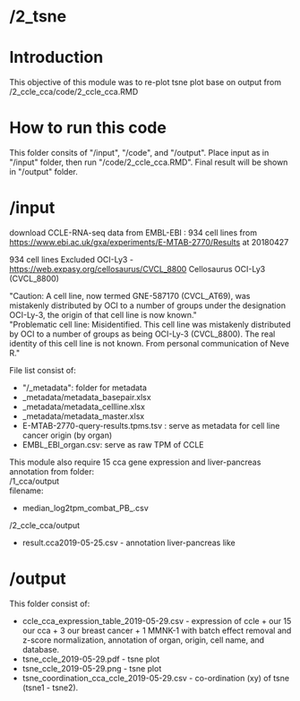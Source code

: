# /2_tsne
# Introduction
This objective of this module was to re-plot tsne plot base on output from /2_ccle_cca/code/2_ccle_cca.RMD

# How to run this code
This folder consits of  "/input", "/code", and "/output". Place input as in "/input" folder, then run "/code/2_ccle_cca.RMD". Final result will be shown in "/output" folder.

# /input
download CCLE-RNA-seq data from EMBL-EBI : 934 cell lines
from https://www.ebi.ac.uk/gxa/experiments/E-MTAB-2770/Results
at 20180427 <br/> 

934 cell lines 
Excluded OCI-Ly3 - https://web.expasy.org/cellosaurus/CVCL_8800
Cellosaurus OCI-Ly3 (CVCL_8800) <br/> 

"Caution: A cell line, now termed GNE-587170 (CVCL_AT69), was mistakenly distributed by OCI to a number of groups under the designation OCI-Ly-3, the origin of that cell line is now known." <br/> 
"Problematic cell line: Misidentified. This cell line was mistakenly distributed by OCI to a number of groups as being OCI-Ly-3 (CVCL_8800). The real identity of this cell line is not known. From personal communication of Neve R." <br/> 

File list consist of:
- "/_metadata": folder for metadata
-	_metadata/metadata_basepair.xlsx
-	_metadata/metadata_cellline.xlsx
-	_metadata/metadata_master.xlsx
-	E-MTAB-2770-query-results.tpms.tsv : serve as metadata for cell line cancer origin (by organ)
-	EMBL_EBI_organ.csv: serve as raw TPM of CCLE

This module also require 15 cca gene expression and liver-pancreas annotation from folder: <br/>
/1_cca/output <br/>
filename: 
- median_log2tpm_combat_PB_.csv

/2_ccle_cca/output <br/>
- result.cca2019-05-25.csv - annotation liver-pancreas like

# /output
This folder consist of: <br/> 
-	ccle_cca_expression_table_2019-05-29.csv - expression of ccle + our 15 our cca + 3 our breast cancer + 1 MMNK-1 with batch effect removal and z-score normalization, annotation of organ, origin, cell name, and database.
-	tsne_ccle_2019-05-29.pdf - tsne plot
-	tsne_ccle_2019-05-29.png - tsne plot
-	tsne_coordination_cca_ccle_2019-05-29.csv - co-ordination (xy) of tsne (tsne1 - tsne2). 
